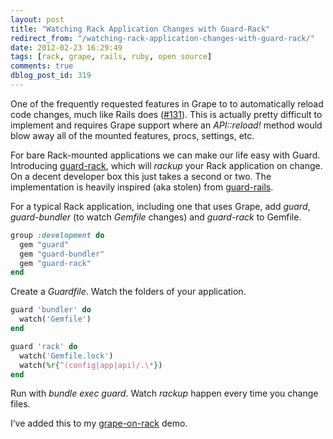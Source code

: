 ```yaml
---
layout: post
title: "Watching Rack Application Changes with Guard-Rack"
redirect_from: "/watching-rack-application-changes-with-guard-rack/"
date: 2012-02-23 16:29:49
tags: [rack, grape, rails, ruby, open source]
comments: true
dblog_post_id: 319
---
```

One of the frequently requested features in Grape to to automatically reload code changes, much like Rails does ([#131](https://github.com/intridea/grape/issues/131)). This is actually pretty difficult to implement and requires Grape support where an _API::reload!_ method would blow away all of the mounted features, procs, settings, etc.

For bare Rack-mounted applications we can make our life easy with Guard. Introducing [guard-rack](https://github.com/dblock/guard-rack), which will _rackup_ your Rack application on change. On a decent developer box this just takes a second or two.  The implementation is heavily inspired (aka stolen) from [guard-rails](https://github.com/guard/guard-rails).

For a typical Rack application, including one that uses Grape, add _guard_, _guard-bundler_ (to watch _Gemfile_ changes) and _guard-rack_ to Gemfile.

```ruby
group :development do
  gem "guard"
  gem "guard-bundler"
  gem "guard-rack"
end
```

Create a _Guardfile_. Watch the folders of your application.

```ruby
guard 'bundler' do
  watch('Gemfile')
end

guard 'rack' do
  watch('Gemfile.lock')
  watch(%r{^(config|app|api)/.\*})
end
```

Run with _bundle exec guard_. Watch _rackup_ happen every time you change files.

I’ve added this to my [grape-on-rack](https://github.com/dblock/grape-on-rack) demo.
